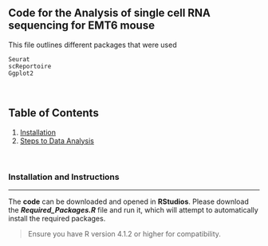 ## Code for the Analysis of single cell RNA sequencing for EMT6 mouse

This file outlines different packages that were used

```
Seurat
scReportoire
Ggplot2 

```
&nbsp;
&nbsp;
&nbsp;

## Table of Contents
1. [Installation](#installation-and-launching-shiny-dashboard)
2. [Steps to Data Analysis](#steps-to-data-analysis)

&nbsp;
&nbsp;
&nbsp;

### **Installation and Instructions**
---------------------
The **code** can be downloaded and opened in **RStudios**. Please download the **_Required_Packages.R_** file and run it, which will attempt to automatically install the required packages. 

>  Ensure you have R version 4.1.2 or higher for compatibility. 

&nbsp;
&ensp;

&ensp;
